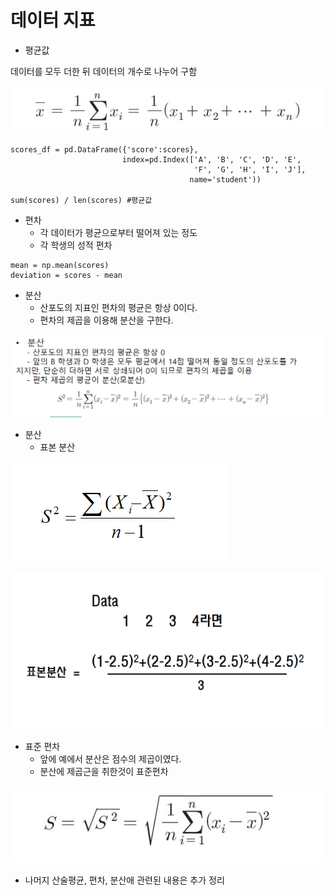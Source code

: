 # 데이터 지표

* 평균값

데이터를 모두 더한 뒤 데이터의 개수로 나누어 구함

![1](images/1.png)

```python3
scores_df = pd.DataFrame({'score':scores},
                         index=pd.Index(['A', 'B', 'C', 'D', 'E',
                                         'F', 'G', 'H', 'I', 'J'],
                                        name='student'))

sum(scores) / len(scores) #평균값
```

* 편차
    - 각 데이터가 평균으로부터 떨어져 있는 정도
    - 각 학생의 성적 편차

```python3
mean = np.mean(scores)
deviation = scores - mean
```

* 분산
    - 산포도의 지표인 편차의 평균은 항상 0이다.
    - 편차의 제곱을 이용해 분산을 구한다.

![2](images/2.png)

* 분산
    - 표본 분산

![3](images/3.png)



![4](images/4.png)

* 표준 편차
    - 앞에 예에서 분산은 점수의 제곱이였다.
    - 분산에 제곱근을 취한것이 표준편차

![5](images/5.png)

- 나머지 산술평균, 편차, 분산애 관련된 내용은 추가 정리
